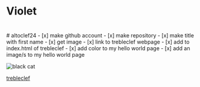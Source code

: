 <H1> Violet <H1>
</H1>
# altoclef24
- [x] make github account 
- [x] make repository
- [x] make title with first name
- [x] get image
- [x] link to trebleclef webpage
- [x] add to index.html of trebleclef
- [x] add color to my hello world page
- [x] add an image/s to my hello world page

![black cat](https://i.pinimg.com/736x/31/e8/e8/31e8e8b9af9d2982b8cd29cd73bc81eb.jpg)

[trebleclef]( https://altoclef24.github.io/trebleclef/)
